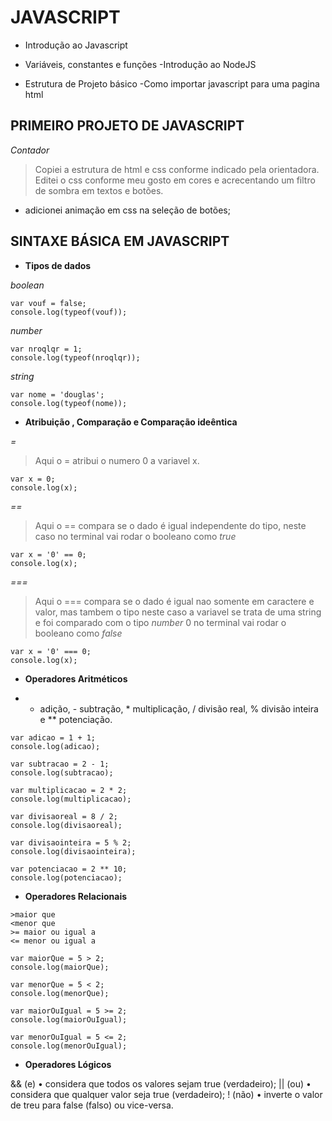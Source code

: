 # JAVASCRIPT

- Introdução ao Javascript
- Variáveis, constantes e funções
-Introdução ao NodeJS

- Estrutura de Projeto básico
-Como importar javascript para uma pagina html


## PRIMEIRO PROJETO DE JAVASCRIPT
_Contador_

> Copiei a estrutura de html e css conforme indicado pela orientadora. Editei o css conforme meu gosto em cores e acrecentando um filtro de sombra em textos e botões.
- adicionei animação em css na seleção de botões;

## SINTAXE BÁSICA EM JAVASCRIPT

- **Tipos de dados**

*boolean*
```
var vouf = false;
console.log(typeof(vouf));
```

*number*
```
var nroqlqr = 1;
console.log(typeof(nroqlqr));
```

*string*
```
var nome = 'douglas';
console.log(typeof(nome));
```

- **Atribuição , Comparação e Comparação ideêntica**

*=*
>Aqui o = atribui o numero 0 a variavel x.
```
var x = 0;
console.log(x);
```
*==*
>Aqui o == compara se o dado é igual independente do tipo, neste caso no terminal vai rodar o booleano como *true*
```
var x = '0' == 0;
console.log(x);
```
*===*
>Aqui o === compara se o dado é igual nao somente em caractere e valor, mas tambem o tipo neste caso a variavel se trata de uma string e foi comparado com o tipo *number* 0 no terminal vai rodar o booleano como *false*
```
var x = '0' === 0;
console.log(x);
```

- **Operadores Aritméticos**

* + adição, - subtração, * multiplicação, / divisão real, % divisão inteira e ** potenciação.

```
var adicao = 1 + 1;
console.log(adicao);

var subtracao = 2 - 1;
console.log(subtracao);

var multiplicacao = 2 * 2;
console.log(multiplicacao);

var divisaoreal = 8 / 2;
console.log(divisaoreal);

var divisaointeira = 5 % 2;
console.log(divisaointeira);

var potenciacao = 2 ** 10;
console.log(potenciacao);
```

- **Operadores Relacionais**

```
>maior que
<menor que
>= maior ou igual a
<= menor ou igual a

```
```
var maiorQue = 5 > 2;
console.log(maiorQue);

var menorQue = 5 < 2;
console.log(menorQue);

var maiorOuIgual = 5 >= 2;
console.log(maiorOuIgual);

var menorOuIgual = 5 <= 2;
console.log(menorOuIgual);
```


- **Operadores Lógicos**

&& (e) • considera que todos os valores sejam true (verdadeiro);
|| (ou) • considera que qualquer valor seja true (verdadeiro);
! (não) • inverte o valor de treu para false (falso) ou vice-versa.

